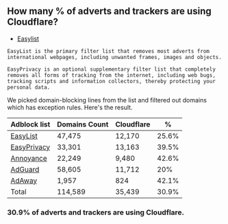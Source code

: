 ## How many % of adverts and trackers are using Cloudflare?


- [Easylist](https://web.archive.org/web/20210516110248/https://easylist.to/)
```
EasyList is the primary filter list that removes most adverts from international webpages, including unwanted frames, images and objects.

EasyPrivacy is an optional supplementary filter list that completely removes all forms of tracking from the internet, including web bugs, tracking scripts and information collectors, thereby protecting your personal data.
```


We picked domain-blocking lines from the list and filtered out domains which has exception rules.
Here's the result.


| Adblock list | Domains Count | Cloudflare | % |
| --- | --- | --- | --- |
| [EasyList](https://easylist.to/easylist/easylist.txt) | 47,475 | 12,170 | 25.6% |
| [EasyPrivacy](https://easylist.to/easylist/easyprivacy.txt) | 33,301 | 13,163 | 39.5% |
| [Annoyance](https://secure.fanboy.co.nz/fanboy-annoyance.txt) | 22,249 | 9,480 | 42.6% |
| [AdGuard](https://adguardteam.github.io/AdGuardSDNSFilter/Filters/filter.txt) | 58,605 | 11,712 | 20% |
| [AdAway](https://raw.githubusercontent.com/AdAway/adaway.github.io/master/hosts.txt) | 1,957 | 824 | 42.1% |
| Total | 114,589 | 35,439 | 30.9% |


### 30.9% of adverts and trackers are using Cloudflare.